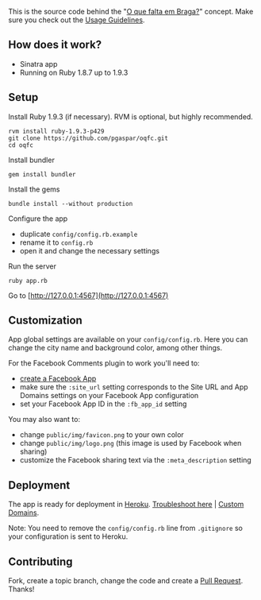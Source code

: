 This is the source code behind the "[O que falta em Braga?](http://www.oquefaltaembraga.com)" concept.
Make sure you check out the [Usage Guidelines](http://oquefaltaemcoimbra.pt/about).

How does it work?
---------------------

* Sinatra app
* Running on Ruby 1.8.7 up to 1.9.3

Setup
------

Install Ruby 1.9.3 (if necessary). RVM is optional, but highly recommended.

    rvm install ruby-1.9.3-p429
    git clone https://github.com/pgaspar/oqfc.git
    cd oqfc

Install bundler

    gem install bundler

Install the gems

    bundle install --without production

Configure the app

* duplicate `config/config.rb.example`
* rename it to `config.rb`
* open it and change the necessary settings

Run the server

    ruby app.rb

Go to [http://127.0.0.1:4567](http://127.0.0.1:4567)

Customization
-------------

App global settings are available on your `config/config.rb`. Here you can change the city name and background color, among other things.

For the Facebook Comments plugin to work you'll need to:

* [create a Facebook App](https://developers.facebook.com/apps)
* make sure the `:site_url` setting corresponds to the Site URL and App Domains settings on your Facebook App configuration
* set your Facebook App ID in the `:fb_app_id` setting

You may also want to:

* change `public/img/favicon.png` to your own color
* change `public/img/logo.png` (this image is used by Facebook when sharing)
* customize the Facebook sharing text via the `:meta_description` setting

Deployment
-------------

The app is ready for deployment in [Heroku](http://heroku.com). [Troubleshoot here](https://devcenter.heroku.com/articles/rack#sinatra) | [Custom Domains](https://devcenter.heroku.com/articles/custom-domains).

Note: You need to remove the `config/config.rb` line from `.gitignore` so your configuration is sent to Heroku.

Contributing
-------------

Fork, create a topic branch, change the code and create a [Pull Request](https://help.github.com/articles/using-pull-requests). Thanks!
